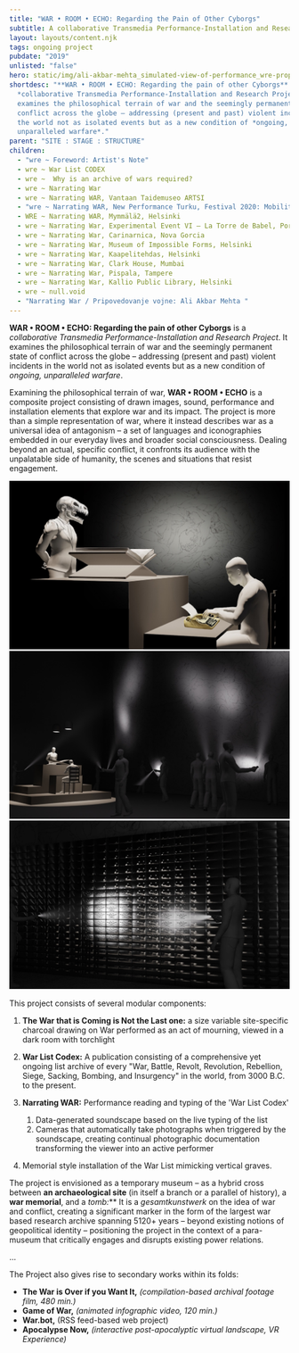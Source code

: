 ```yaml
---
title: "WAR • ROOM • ECHO: Regarding the Pain of Other Cyborgs"
subtitle: A collaborative Transmedia Performance-Installation and Research Project
layout: layouts/content.njk
tags: ongoing project
pubdate: "2019"
unlisted: "false"
hero: static/img/ali-akbar-mehta_simulated-view-of-performance_wre-proposal.jpg
shortdesc: "**WAR • ROOM • ECHO: Regarding the pain of other Cyborgs** is a
  *collaborative Transmedia Performance-Installation and Research Project*. It
  examines the philosophical terrain of war and the seemingly permanent state of
  conflict across the globe – addressing (present and past) violent incidents in
  the world not as isolated events but as a new condition of *ongoing,
  unparalleled warfare*."
parent: "SITE : STAGE : STRUCTURE"
children:
  - "wre ~ Foreword: Artist's Note"
  - wre ~ War List CODEX
  - wre ~  Why is an archive of wars required?
  - wre ~ Narrating War
  - wre ~ Narrating WAR, Vantaan Taidemuseo ARTSI
  - "wre ~ Narrating WAR, New Performance Turku, Festival 2020: Mobilities"
  - WRE ~ Narrating WAR, Mymmälä2, Helsinki
  - wre ~ Narrating War, Experimental Event VI – La Torre de Babel, Pori
  - wre ~ Narrating War, Carinarnica, Nova Gorcia
  - wre ~ Narrating War, Museum of Impossible Forms, Helsinki
  - wre ~ Narrating War, Kaapelitehdas, Helsinki
  - wre ~ Narrating War, Clark House, Mumbai
  - wre ~ Narrating War, Pispala, Tampere
  - wre ~ Narrating War, Kallio Public Library, Helsinki
  - wre ~ null.void
  - "Narrating War / Pripovedovanje vojne: Ali Akbar Mehta "
---
```

**WAR • ROOM • ECHO: Regarding the pain of other Cyborgs** is a *collaborative Transmedia Performance-Installation and Research Project*. It examines the philosophical terrain of war and the seemingly permanent state of conflict across the globe – addressing (present and past) violent incidents in the world not as isolated events but as a new condition of *ongoing, unparalleled warfare*.

Examining the philosophical terrain of war, **WAR • ROOM • ECHO** is a composite project consisting of drawn images, sound, performance and installation elements that explore war and its impact. The project is more than a simple representation of war, where it instead describes war as a universal idea of antagonism – a set of languages and iconographies embedded in our everyday lives and broader social consciousness. Dealing beyond an actual, specific conflict, it confronts its audience with the unpalatable side of humanity, the scenes and situations that resist engagement.

![3D rendered visualisation, Performance of Narrating WAR, ‘WAR • ROOM • ECHO – Regarding the Pain of Other Cyborgs'](/static/img/ali-akbar-mehta_simulated-view-of-performance_wre-proposal.jpg)
![3D rendered visualisation, The installation is conceived to be in a 'dark room' and viewed through torchlight, ‘WAR • ROOM • ECHO – Regarding the Pain of Other Cyborgs'](/static/img/ali-akbar-mehta_simulated-view-of-installation_wre-proposal.jpg)
![3D rendered visualisation, The installation partly comprises of a memorial wall mimicking vertical graves, ‘WAR • ROOM • ECHO – Regarding the Pain of Other Cyborgs'](/static/img/ali-akbar-mehta_simulated-view-of-memorial-wall_wre-proposal.jpg)

This project consists of several modular components:

1. **The War that is Coming is Not the Last one:** a size variable site-specific charcoal drawing on War performed as an act of mourning, viewed in a dark room with torchlight 
2. **War List Codex:** A publication consisting of a comprehensive yet ongoing list archive of every "War, Battle, Revolt, Revolution, Rebellion, Siege, Sacking, Bombing, and Insurgency" in the world, from 3000 B.C. to the present.
3. **Narrating WAR:** Performance reading and typing of the 'War List Codex' 

   1. Data-generated soundscape based on the live typing of the list
   2. Cameras that automatically take photographs when triggered by the soundscape, creating continual photographic documentation transforming the viewer into an active performer 
4. Memorial style installation of the War List mimicking vertical graves.

The project is envisioned as a temporary museum – as a hybrid cross between **an archaeological site** (in itself a branch or a parallel of history), a **war memorial**, and a **tomb*:*** It is a *gesamtkunstwerk* on the idea of war and conflict, creating a significant marker in the form of the largest war based research archive spanning 5120+ years – beyond existing notions of geopolitical identity – positioning the project in the context of a para-museum that critically engages and disrupts existing power relations.

...

The Project also gives rise to secondary works within its folds:

* **The War is Over if you Want It,** *(compilation-based archival footage film, 480 min.)*
* **Game of War,** *(animated infographic video, 120 min.)*
* **War.bot,** (RSS feed-based web project)
* **Apocalypse Now,** *(interactive post-apocalyptic virtual landscape, VR Experience)*